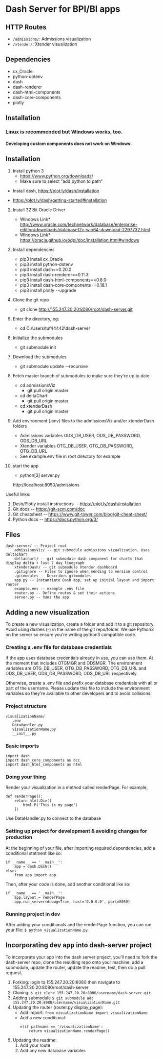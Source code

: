 # Dash Server for BPI/BI apps

## HTTP Routes
* `/admissions/`: Admissions visualization
* `/xtender/`: Xtender visualization

## Dependencies
* cx_Oracle
* python-dotenv
* dash
* dash-renderer
* dash-html-components
* dash-core-components
* plotly

## Installation
### Linux is recommended but Windows works, too. 
#### Developing custom components does not work on Windows.

## Installation

1. Install python 3
    * https://www.python.org/downloads/
    * Make sure to select "add python to path" 
	
* Install dash, https://plot.ly/dash/installation

* https://plot.ly/dash/getting-started#installation

2. Install 32 Bit Oracle Driver
    * Windows Link* http://www.oracle.com/technetwork/database/enterprise-edition/downloads/database12c-win64-download-2297732.html
    * Windows Link* https://oracle.github.io/odpi/doc/installation.html#windows

3. Install dependencies
    * pip3 install cx_Oracle
    * pip3 install python-dotenv
    * pip3 install dash==0.20.0
    * pip3 install dash-renderer==0.11.3
    * pip3 install dash-html-components==0.8.0 
    * pip3 install dash-core-components==0.18.1 
    * pip3 install plotly --upgrade

4. Clone the git repo
    * git clone http://155.247.20.20:8080/root/dash-server.git

5. Enter the directory, eg:
    * cd C:\Users\tuf44442\dash-server

6. Initialize the submodules
    * git submodule init

7. Download the submodules
    * git submodule update --recursive

8. Fetch master branch of submodules to make sure they're up to date
    * cd admissionsViz
        * git pull origin master
    * cd deltaChart
        * git pull origin master
    * cd xtenderDash
        * git pull origin master

9. Add environment (.env) files to the admissionsViz and/or xtenderDash folders
    * Admissions variables ODS_DB_USER, ODS_DB_PASSWORD, ODS_DB_URL
    * Xtender variables OTG_DB_USER, OTG_DB_PASSWORD, OTG_DB_URL
    * See example.env file in root directory for example

10. start the app
    * python[3] server.py

	http://localhost:8050/admissions
	
	
Useful links: 
1. Dash/Plotly install instructions -- https://plot.ly/dash/installation 
2. Git docs -- https://git-scm.com/doc
3. Git cheatsheet -- https://www.git-tower.com/blog/git-cheat-sheet/
4. Python docs -- https://docs.python.org/3/

## Files

```
dash-server/ -- Project root
    admissionsViz/ -- git submodule admissions vizualization. Uses deltachart
    deltachart/ -- git submodule dash component for charts that display delta + last 7 day linegraph
    xtenderDash/ -- git submodule Xtender dashboard 
    .gitignore -- Files to ignore when sending to version control
    .gitmodules -- Describes gitmodules 
    app.py -- Instantiate Dash app, set up initial layout and import router
    example.env -- example .env file
    router.py -- Define routes & set their actions
    server.py -- Runs the app
```

## Adding a new visualization
To create a new visualization, create a folder and add it to a git repository. Avoid using dashes (-) in the name of the git repo/folder. 
We use Python3 on the server so ensure you're writing python3 compatible code. 

### Creating a .env file for database credentials
If the app uses database credentials already in use, you can use them. At the moment that includes OTGMGR and ODSMGR. 
The environment variables are OTG_DB_USER, OTG_DB_PASSWORD, OTG_DB_URL and ODS_DB_USER, ODS_DB_PASSWORD, ODS_DB_URL respectively.

Otherwise, create a .env file and prefix your database credentials with all or part of the username. Please update this file to include the environment variables so they're available to other developers and to avoid collisions. 

### Project structure

```
visualizationName/
   .env
   DataHandler.py
   visualizationName.py
   __init__.py
``` 

### Basic imports

```
import dash
import dash_core_components as dcc
import dash_html_components as html
```

### Doing your thing
Render your visualization in a method called renderPage. For example, 

```
def renderPage():
    return html.Div([
        html.P('This is my page')
    ])
```

Use DataHandler.py to connect to the database 

### Setting up project for development & avoiding changes for production
At the beginning of your file, after importing required dependencies, add a conditional statment like so: 

```
if __name__ == '__main__':
    app = dash.Dash()
else:
    from app import app
```

Then, after your code is done, add another conditional like so: 

```
if __name__ == '__main__':
    app.layout = renderPage
    app.run_server(debug=True, host='0.0.0.0', port=8050)
```

### Running project in dev

After adding your conditionals and the renderPage function, you can run your file: `$ python visualizationName.py`

## Incorporating dev app into dash-server project

To incorporate your app into the dash server project, you'll need to fork the dash-server repo, clone the resulting repo onto your machine, add a submodule, update the router, update the readme, test, then do a pull request. 

1. Forking: login to 155.247.20.20:8080 then navigate to 155.247.20.20:8080/root/dash-server 
2. Cloning: `$ git clone 155.247.20.20:8080/username/dash-server.git`
3. Adding submodule `$ git submodule add 155.247.20.20:8080/username/visualizationName.git`
4. Updating the router (router.py display_page): 
    * Add import: `from visualizationName import visualizationName`
    * Add a new conditional: 
      ```
      elif pathname == '/visualizationName':
          return visualizationName.renderPage()
      ```
5. Updating the readme: 
    1. Add your route
    2. Add any new database variables
